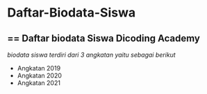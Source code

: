 # Daftar-Biodata-Siswa
==
Daftar biodata Siswa Dicoding Academy 
--
*biodata siswa terdiri dari 3 angkatan yaitu sebagai berikut*
- Angkatan 2019
- Angkatan 2020
- Angkatan 2021

